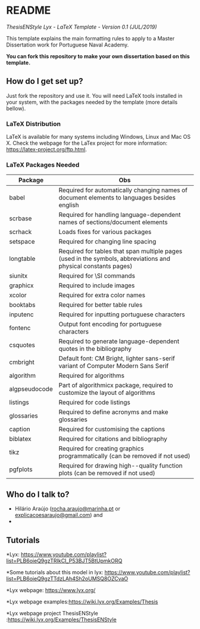# README #

*ThesisENStyle Lyx - LaTeX Template - Version 0.1 (JUL/2019)*

This template explains the main formatting rules to apply to a Master Dissertation work for Portuguese Naval Academy.

**You can fork this repository to make your own dissertation based on this template.**


## How do I get set up? ##

Just fork the repository and use it. You will need LaTeX tools installed in your system, with the packages needed by the template (more details bellow).

### LaTeX Distribution

LaTeX is available for many systems including Windows, Linux and Mac OS X. Check the webpage for the LaTex project for more information: <https://latex-project.org/ftp.html>.


### LaTeX Packages Needed

| Package | Obs |
|---------|-----|
|babel|Required for automatically changing names of document elements to languages besides english|
|scrbase|Required for handling language-dependent names of sections/document elements|
|scrhack|Loads fixes for various packages|
|setspace|Required for changing line spacing|
|longtable|Required for tables that span multiple pages (used in the symbols, abbreviations and physical constants pages)|
|siunitx|Required for \SI commands|
|graphicx|Required to include images|
|xcolor|Required for extra color names|
|booktabs|Required for better table rules|
|inputenc|Required for inputting portuguese characters|
|fontenc|Output font encoding for portuguese characters|
|csquotes|Required to generate language-dependent quotes in the bibliography|
|cmbright|Default font: CM Bright, lighter sans-serif variant of Computer Modern Sans Serif|
|algorithm|Required for algorithms|
|algpseudocode|Part of algorithmicx package, required to customize the layout of algorithms|
|listings|Required for code listings|
|glossaries|Required to define acronyms and make glossaries|
|caption|Required for customising the captions|
|biblatex|Required for citations and bibliography|
|tikz|Required for creating graphics programmatically (can be removed if not used)|
|pgfplots|Required for drawing high--quality function plots (can be removed if not used)|

## Who do I talk to? ##

* Hilário Araújo (rocha.araujo@marinha.pt or explicacoesaraujo@gmail.com) and
*

## Tutorials ##
*Lyx: https://www.youtube.com/playlist?list=PLB6oieQ9gzTRIkCI_P53BJT5BtUpmkORQ

*Some tutorials about this model in lyx: https://www.youtube.com/playlist?list=PLB6oieQ9gzTTdzLAh4Sh2oUMSQ8OZCvaO

*Lyx webpage: https://www.lyx.org/

*Lyx webpage examples:https://wiki.lyx.org/Examples/Thesis

*Lyx webpage project ThesisENStyle :https://wiki.lyx.org/Examples/ThesisENStyle
